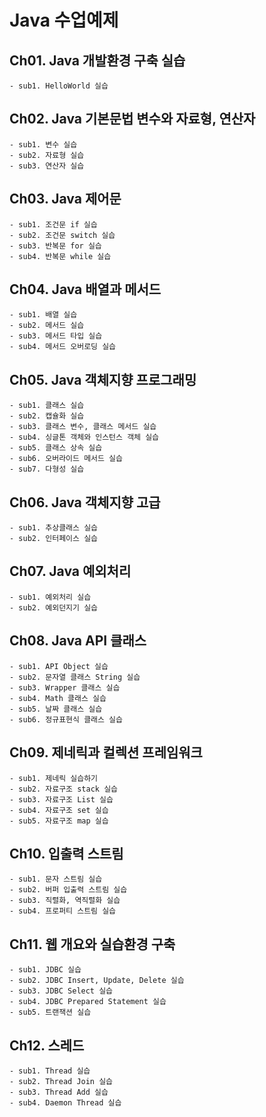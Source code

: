 # Java 수업예제

## Ch01. Java 개발환경 구축 실습
	- sub1. HelloWorld 실습
	
## Ch02. Java 기본문법 변수와 자료형, 연산자
	- sub1. 변수 실습
	- sub2. 자료형 실습
	- sub3. 연산자 실습
	
## Ch03. Java 제어문
	- sub1. 조건문 if 실습
	- sub2. 조건문 switch 실습
	- sub3. 반복문 for 실습
	- sub4. 반복문 while 실습
	
## Ch04. Java 배열과 메서드
	- sub1. 배열 실습
	- sub2. 메서드 실습
	- sub3. 메서드 타입 실습
	- sub4. 메서드 오버로딩 실습

## Ch05. Java 객체지향 프로그래밍
	- sub1. 클래스 실습
	- sub2. 캡슐화 실습
	- sub3. 클래스 변수, 클래스 메서드 실습
	- sub4. 싱글톤 객체와 인스턴스 객체 실습
	- sub5. 클래스 상속 실습
	- sub6. 오버라이드 메서드 실습
	- sub7. 다형성 실습

## Ch06. Java 객체지향 고급
	- sub1. 추상클래스 실습
	- sub2. 인터페이스 실습
	
## Ch07. Java 예외처리
	- sub1. 예외처리 실습
	- sub2. 예외던지기 실습
	
## Ch08. Java API 클래스
	- sub1. API Object 실습
	- sub2. 문자열 클래스 String 실습
	- sub3.	Wrapper 클래스 실습
	- sub4.	Math 클래스 실습
	- sub5.	날짜 클래스 실습
	- sub6.	정규표현식 클래스 실습
	
## Ch09. 제네릭과 컬렉션 프레임워크
	- sub1. 제네릭 실습하기 
	- sub2. 자료구조 stack 실습
	- sub3. 자료구조 List 실습
	- sub4. 자료구조 set 실습
	- sub5. 자료구조 map 실습
	
## Ch10. 입출력 스트림
	- sub1. 문자 스트림 실습
	- sub2. 버퍼 입출력 스트림 실습
	- sub3. 직렬화, 역직렬화 실습
	- sub4. 프로퍼티 스트림 실습

## Ch11. 웹 개요와 실습환경 구축
	- sub1. JDBC 실습
	- sub2. JDBC Insert, Update, Delete 실습
	- sub3. JDBC Select 실습
	- sub4. JDBC Prepared Statement 실습
	- sub5. 트랜잭션 실습
	

## Ch12. 스레드
	- sub1. Thread 실습
	- sub2. Thread Join 실습
	- sub3. Thread Add 실습
	- sub4. Daemon Thread 실습